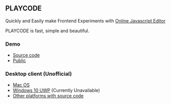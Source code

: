 ## PLAYCODE
Quickly and Easily make Frontend Experiments with [Online Javascript Editor](https://playcode.io/online-javascript-editor)

PLAYCODE is fast, simple and beautiful.

### Demo 
 - [Source code](https://playcode.io/santa?tabs=game.js&output)
 - [Public](http://santa.playcode.io)

### Desktop client (Unofficial)
- [Mac OS](https://github.com/Meadowcottage/playcode-desktop/releases)
- [Windows 10 UWP](https://www.microsoft.com/store/apps/9ns65wvjf3ws) (Currently Unavailable)
- [Other platforms with source code](https://github.com/Meadowcottage/playcode-desktop)

